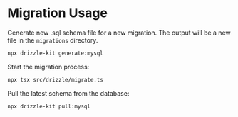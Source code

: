 # Migration Usage

Generate new .sql schema file for a new migration. The output will be a new file in the `migrations` directory.
```bash
npx drizzle-kit generate:mysql
```

Start the migration process:
```bash
npx tsx src/drizzle/migrate.ts
```

Pull the latest schema from the database:
```bash
npx drizzle-kit pull:mysql
```